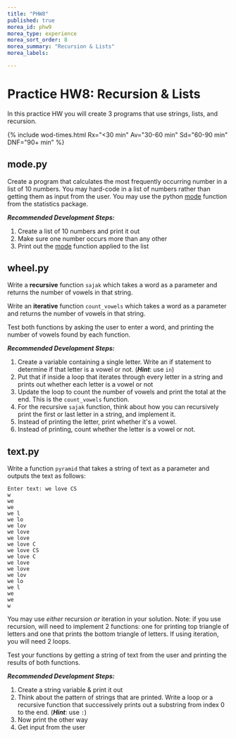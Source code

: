 ```yaml
---
title: "PHW8"
published: true
morea_id: phw9
morea_type: experience
morea_sort_order: 8
morea_summary: "Recursion & Lists"
morea_labels:

---
```

# Practice HW8: Recursion & Lists

In this practice HW you will create 3 programs that use strings, lists, and recursion.

{% include wod-times.html Rx="<30 min" Av="30-60 min" Sd="60-90 min" DNF="90+ min" %}

## mode.py

Create a program that calculates the most frequently occurring number in a list of 10 numbers. You may hard-code in a list of numbers rather than getting them as input from the user. You may use the python [mode](https://docs.python.org/3.4/library/statistics.html#statistics.mode) function from the statistics package.

***Recommended Development Steps:***

1. Create a list of 10 numbers and print it out
2. Make sure one number occurs more than any other
2. Print out the [mode](https://docs.python.org/3.4/library/statistics.html#statistics.mode) function applied to the list

## wheel.py

Write a **recursive** function `sajak` which takes a word as a parameter and returns the number of vowels in that string.

Write an **iterative** function `count_vowels` which takes a word as a parameter and returns the number of vowels in that string.

Test both functions by asking the user to enter a word, and printing the number of vowels found by each function.

***Recommended Development Steps:***

1. Create a variable containing a single letter. Write an if statement to determine if that letter is a vowel or not. (***Hint***: use `in`)
2. Put that if inside a loop that iterates through every letter in a string and prints out whether each letter is a vowel or not
3. Update the loop to count the number of vowels and print the total at the end. This is the `count_vowels` function.
4. For the recursive `sajak` function, think about how you can recursively print the first or last letter in a string, and implement it.
5. Instead of printing the letter, print whether it's a vowel.
6. Instead of printing, count whether the letter is a vowel or not.

## text.py

Write a function `pyramid` that takes a string of text as a parameter and outputs the text as follows:

    Enter text: we love CS
	w
	we
	we 
	we l
	we lo
	we lov
	we love
	we love 
	we love C
	we love CS
	we love C
	we love 
	we love
	we lov
	we lo
	we l
	we 
	we
	w

You may use *either* recursion *or* iteration in your solution. Note: if you use recursion, will need to implement 2 functions: one for printing top triangle of letters and one that prints the bottom triangle of letters. If using iteration, you will need 2 loops.

Test your functions by getting a string of text from the user and printing the results of both functions.

***Recommended Development Steps:***

1. Create a string variable & print it out
1. Think about the pattern of strings that are printed. Write a loop or a recursive function that successively prints out a substring from index 0 to the end. (***Hint***: use `:`)
2. Now print the other way
3. Get input from the user

<!--## Demonstration


Once you've finished doing the HW a single time, you can watch me do it. ***Note***, this video includes exercises in a different order:

{% include youtube.html id="hsjv5f2DlFk" %}

Recursive solution to pyramid function in `text.py`:

{% include youtube.html id="yBrjRTtFiTE" %}

{% include wod-warning.html %}-->

